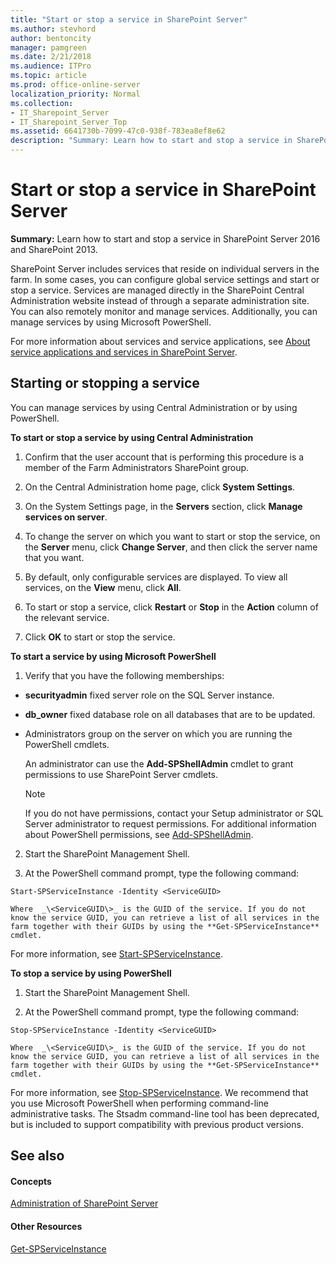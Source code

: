 ```yaml
---
title: "Start or stop a service in SharePoint Server"
ms.author: stevhord
author: bentoncity
manager: pamgreen
ms.date: 2/21/2018
ms.audience: ITPro
ms.topic: article
ms.prod: office-online-server
localization_priority: Normal
ms.collection:
- IT_Sharepoint_Server
- IT_Sharepoint_Server_Top
ms.assetid: 6641730b-7099-47c0-938f-783ea8ef8e62
description: "Summary: Learn how to start and stop a service in SharePoint Server 2016 and SharePoint 2013."
---
```


# Start or stop a service in SharePoint Server

 **Summary:** Learn how to start and stop a service in SharePoint Server 2016 and SharePoint 2013. 
  
SharePoint Server includes services that reside on individual servers in the farm. In some cases, you can configure global service settings and start or stop a service. Services are managed directly in the SharePoint Central Administration website instead of through a separate administration site. You can also remotely monitor and manage services. Additionally, you can manage services by using Microsoft PowerShell. 
  
For more information about services and service applications, see [About service applications and services in SharePoint Server](about-service-applications-and-services.md).
  
## Starting or stopping a service

You can manage services by using Central Administration or by using PowerShell.
  
 **To start or stop a service by using Central Administration**
  
1. Confirm that the user account that is performing this procedure is a member of the Farm Administrators SharePoint group. 
    
2. On the Central Administration home page, click **System Settings**. 
    
3. On the System Settings page, in the **Servers** section, click **Manage services on server**.
    
4. To change the server on which you want to start or stop the service, on the **Server** menu, click **Change Server**, and then click the server name that you want. 
    
5. By default, only configurable services are displayed. To view all services, on the **View** menu, click **All**.
    
6. To start or stop a service, click **Restart** or **Stop** in the **Action** column of the relevant service. 
    
7. Click **OK** to start or stop the service. 
    
 **To start a service by using Microsoft PowerShell**
  
1. Verify that you have the following memberships:
    
  - **securityadmin** fixed server role on the SQL Server instance. 
    
  - **db_owner** fixed database role on all databases that are to be updated. 
    
  - Administrators group on the server on which you are running the PowerShell cmdlets.
    
    An administrator can use the **Add-SPShellAdmin** cmdlet to grant permissions to use SharePoint Server cmdlets. 
    
    > [!NOTE]
    > If you do not have permissions, contact your Setup administrator or SQL Server administrator to request permissions. For additional information about PowerShell permissions, see [Add-SPShellAdmin](http://technet.microsoft.com/library/2ddfad84-7ca8-409e-878b-d09cb35ed4aa.aspx). 
  
2. Start the SharePoint Management Shell.
    
3. At the PowerShell command prompt, type the following command:
    
  ```
  Start-SPServiceInstance -Identity <ServiceGUID>
  ```

    Where  _\<ServiceGUID\>_ is the GUID of the service. If you do not know the service GUID, you can retrieve a list of all services in the farm together with their GUIDs by using the **Get-SPServiceInstance** cmdlet. 
    
For more information, see [Start-SPServiceInstance](https://docs.microsoft.com/en-us/powershell/module/sharepoint-server/start-spserviceinstance?view=sharepoint-ps).
  
 **To stop a service by using PowerShell**
  
1. Start the SharePoint Management Shell.
    
2. At the PowerShell command prompt, type the following command:
    
  ```
  Stop-SPServiceInstance -Identity <ServiceGUID>
  ```

    Where  _\<ServiceGUID\>_ is the GUID of the service. If you do not know the service GUID, you can retrieve a list of all services in the farm together with their GUIDs by using the **Get-SPServiceInstance** cmdlet. 
    
For more information, see [Stop-SPServiceInstance](https://docs.microsoft.com/en-us/powershell/module/sharepoint-server/stop-spserviceinstance?view=sharepoint-ps). We recommend that you use Microsoft PowerShell when performing command-line administrative tasks. The Stsadm command-line tool has been deprecated, but is included to support compatibility with previous product versions.
  
## See also

#### Concepts

[Administration of SharePoint Server](administration.md)
#### Other Resources

[Get-SPServiceInstance](http://technet.microsoft.com/library/14bbe36e-c73c-428a-955c-2c1e4d8a1d83.aspx)

